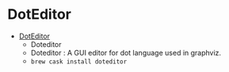 # DotEditor
- [DotEditor](https://vincenthee.github.io/DotEditor/)
  -  Doteditor
  - Doteditor : A GUI editor for dot language used in graphviz.
  - `brew cask install doteditor`
